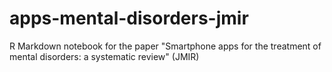 # apps-mental-disorders-jmir
R Markdown notebook for the paper "Smartphone apps for the treatment of mental disorders: a systematic review" (JMIR)
